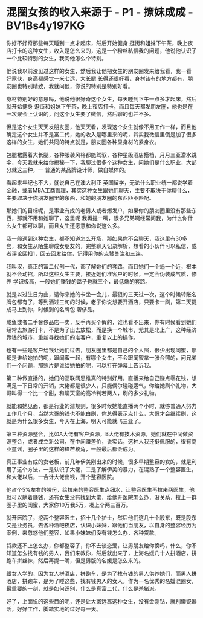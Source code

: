 # 混圈女孩的收入来源于 - P1 - 撩妹成成 - BV1Bs4y197KG

你好不好奇那些每天睡到一点才起床，然后开始健身 逛街和姐妹下午茶，晚上夜店打卡的这种女生，收入是怎么来的，这是一个粉丝私信我的问题，他说他认识了一个比较特别的女生，我问他怎么个特别。

他说我以前没见过这样的女生，然后我让他把女生的朋友圈发来给我看，我一看 好家伙，身高都感觉一米七远，大长腿 长得还很好看，身材该有的地方都有，朋友圈也特别精致，我就问他，你说的特别是特别好看。

身材特别好的意思吗，他说他很好奇这个女生，每天睡到下午一点多才起床，然后就开始健身 逛街和姐妹下午茶，晚上夜店打卡，而且每天都发朋友圈，他也是在一次聚会上认识的，问这个女生要了微信，然后聊的也并不多。

但是这个女生天天发朋友圈，他天天看，发现这个女生就像不用工作一样，而且他确定这个女生并不是富二代，她的收入是哪里来的呢，其实我微信里倒是加了很多这样的女生，她们共同的特点就是，朋友圈各种显身材的紧身衣。

包腿裙露着大长腿，各种服装风格都能驾驭，各种星级酒店搭档，月月三亚潜水跳伞，今天我就来给你揭秘一下，我聊过很多个这种女生，问她们是什么职业，大部分就这三种，一 普通的某品牌设计师，做自媒体的。

看起来年纪也不大，就说自己在澳大利亚 英国留学，无论什么职业统一都说学着金融，或者MBA工商管理，其实这种女生跟她们聊天，主要不取决于你聊什么，主要取决于你朋友圈里的东西，和她的朋友圈的东西匹不匹配。

那她们的目标呢，是事业有成的老男人或者爆发户，如果你的朋友圈里没有那些东西，那就不用和她聊了，这里呢 我再提一嘴，很多兄弟啊经常问我，为什么你什么女生都可以聊，而且女生还愿意和你说这么多。

我一般遇到这种女生，都不知道怎么开场，那如果你不会聊天，我这里有30多套，和女生从陌生聊成女朋友的，完整聊天记录解析，想看的小伙伴可以私信，或者评论区扣1，回去回发给你，记得用你的点赞关注和三连。

我叫汉，真正的富二代创一代，都了解她们的套路，而且她们一个逼一个近，根本就不会动招，所以这些女生主要，接近她们准客户的时候，一定会伪装成气质，修养 学识极高，一般她们赚钱的路子也就三个，最低端的套路。

就是以过生日为由，请你来她的卡坐一会儿，最狠的三天过一次，这个时候转账名牌包都有了，等到酒过三旬的时候，老子你说想要开酒店，只要卡一刷，第二天提成马上到你，时候到的名牌包 奢侈品。

咸鱼或者二手奢侈品店一卖，反手再买个假的，谁也看不出来，你有时候看到她们经常去旅游打卡，不是为了出去放松，而是换一个城市，尤其是北上广，这种经济靠钱的城市，重新寻找她们的准客户，重复以上的操作。

也有一些是客户给钱让她们过去，朋友圈里都是自己的个人照，很少出现闺蜜，那都是谁给她拍的呢，跟闺蜜一起，有哪个女生，不会跟闺蜜拿一张合照的，问兄弟们一个问题，那照片是谁给她拍的呢，可以打在弹幕上告诉我。

第二种做直播的，她们的互联网思维真的特别好用，直播来给自己赚点零花钱，想满足一下日常的开销，大佬都是很少人，只能偶尔碰碰运气，你给她刷个礼物，大哥叫得一个比一个甜，和聊天室的高冷判若两人，刷的多少礼物。

就能和她见面，都是行业的潜规则，很多时候她能直播两个小时，就够普通人努力工作几个月，当然大哥的钱也不能白刷，你总得表示点什么，大哥才会继续刷，这就是为什么很多女生，今天在上海，明天可能就飞三亚了。

第三种资源整合，比如A大佬有客户资源，B大佬有技术资源，她们就在中间做资源整合，或者成立新公司，在中间赚差价，说实话，这种人我还挺佩服的，很有商业童谣，圈子里的这样的锋芒棱角，一般最后都会成为。

真正事业有成的女老板，前几年伊美刚出来的时候，很多早期整容的女的，就是利用了这个方法，一是认识了大佬，二是了解伊美的暴力，在混熟了一个整容医生，和大佬以后，一合计大佬出钱，开个整容医院。

他占个5%左右的股份，给拉来的整容医生点细水，让整容医生再拉来两医生，他就可以躺着赚钱，还有女生没有找到大佬，给他开医院怎么办，没关系，拉上一群圈子里的闺蜜，大家你10万我5万，凑上个两三百万。

就开医院了，挖两个整容医生，招十几个护士，然后他们这几十个股东，既是股东又是业务员，去各种酒吧夜店，认识小妹妹，跟他们当朋友，以自身的整容经历为案例，来忽悠他们整容，如果小妹妹们没有钱怎么办，各种贷款。

贷款还不上怎么办，你都整容了，你不去谈恋爱，让男朋友给你换吗，什么，你不知道怎么找有钱的男人，我们来教你，然后就出来了，上海名媛几十人拼酒店，拼跑车拼丝袜，然后再提一嘴，但是男版的名媛是怎么来的。

跟女人学的，因为女人拼酒店，拼跑车，是为了找有钱的男人供养她们，而男人拼酒店，拼跑车，是为了睡这些，找有钱男人的女人，作为一名优秀的名媛混圈女，最重要的一刻，就是如何识别，什么是真富二代，什么是杀猪派。

好了，上面说的这些目的呢，还是让大家远离这种女生，没有金刚钻，就别懒瓷器活，好好工作，脚踏实地的过好每一天。